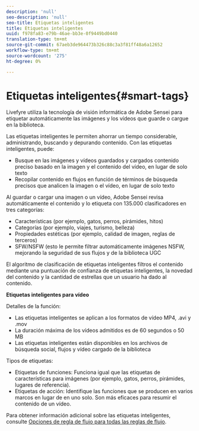 ```yaml
---
description: 'null'
seo-description: 'null'
seo-title: Etiquetas inteligentes
title: Etiquetas inteligentes
uuid: f978fa83-e79b-46ae-bb3e-0f9449bd0440
translation-type: tm+mt
source-git-commit: 67aeb3de964473b326c88c3a3f81ff48a6a12652
workflow-type: tm+mt
source-wordcount: '275'
ht-degree: 0%

---
```



# Etiquetas inteligentes{#smart-tags}

Livefyre utiliza la tecnología de visión informática de Adobe Sensei para etiquetar automáticamente las imágenes y los vídeos que guarde o cargue en la biblioteca.

Las etiquetas inteligentes le permiten ahorrar un tiempo considerable, administrando, buscando y depurando contenido. Con las etiquetas inteligentes, puede:

* Busque en las imágenes y vídeos guardados y cargados contenido preciso basado en la imagen y el contenido del vídeo, en lugar de solo texto
* Recopilar contenido en flujos en función de términos de búsqueda precisos que analicen la imagen o el vídeo, en lugar de solo texto

Al guardar o cargar una imagen o un vídeo, Adobe Sensei revisa automáticamente el contenido y lo etiqueta con 135.000 clasificadores en tres categorías:

* Características (por ejemplo, gatos, perros, pirámides, hitos)
* Categorías (por ejemplo, viajes, turismo, belleza)
* Propiedades estéticas (por ejemplo, calidad de imagen, reglas de terceros)
* SFW/NSFW (esto le permite filtrar automáticamente imágenes NSFW, mejorando la seguridad de sus flujos y de la biblioteca UGC

El algoritmo de clasificación de etiquetas inteligentes filtros el contenido mediante una puntuación de confianza de etiquetas inteligentes, la novedad del contenido y la cantidad de estrellas que un usuario ha dado al contenido.

**Etiquetas inteligentes para vídeo**

Detalles de la función:

* Las etiquetas inteligentes se aplican a los formatos de vídeo MP4, .avi y .mov
* La duración máxima de los vídeos admitidos es de 60 segundos o 50 MB
* Las etiquetas inteligentes están disponibles en los archivos de búsqueda social, flujos y vídeo cargado de la biblioteca

Tipos de etiquetas:

* Etiquetas de funciones: Funciona igual que las etiquetas de características para imágenes (por ejemplo, gatos, perros, pirámides, lugares de referencia).
* Etiquetas de acción: Identifique las funciones que se producen en varios marcos en lugar de en uno solo. Son más eficaces para resumir el contenido de un vídeo.

Para obtener información adicional sobre las etiquetas inteligentes, consulte [Opciones de regla de flujo para todas las reglas de flujo](../../c-streams/c-stream-rule-options-for-all-stream-rules.md#c_stream_rule_options_for_all_stream_rules).
